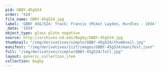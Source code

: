 ```yaml
---
pid: GBBY-45g524
order: '524'
file_name: GBBY-45g524.jpg
label: 'GBBY 45G/524: Track: Francis (Mike) Layden, Hurdles - 1934'
_date: '1934'
object_type: glass plate negative
source: http://archives.nd.edu/Bagby/GBBY-45g524.jpg
thumbnail: "/img/derivatives/simple/GBBY-45g524/thumbnail.jpg"
manifest: "/img/derivatives/iiif/images/GBBY-45g524/manifest.json"
full: "/img/derivatives/simple/GBBY-45g524/full.jpg"
layout: generic_collection_item
collection: bagby
---
```

